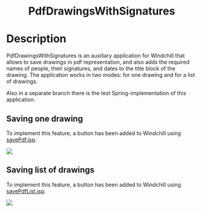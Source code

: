 <h1 align="center">PdfDrawingsWithSignatures</h1>

# Description
PdfDrawingsWithSignatures is an auxiliary application for Windchill that allows to save drawings in pdf representation,
and also adds the required names of people, their signatures, and dates to the title block of the drawing.
The application works in two modes: for one drawing and for a list of drawings.

Also in a separate branch there is the test Spring-implementation of this application.

## Saving one drawing
To implement this feature, a button has been added to Windchill using [savePdf.jsp](jsp/savePdf.jsp).

![](media/one_drw.gif)

## Saving list of drawings
To implement this feature, a button has been added to Windchill using [savePdfList.jsp](jsp/savePdfList.jsp).

![](media/list_of_drw.gif)
